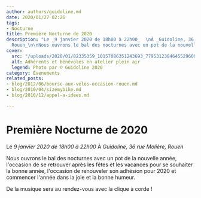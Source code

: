```yaml
---
author: authors/guidoline.md
date: 2020/01/27 02:26
tags:
- Nocturne
title: Première Nocturne de 2020
description: "Le _9 janvier 2020 de 18h00 à 22h00_  \nÀ _Guidoline, 36 rue Molière,
  Rouen_\n\nNous ouvrons le bal des nocturnes avec un pot de la nouvelle année."
cover:
  src: "/uploads/2020/01/82335359_10157086351243693_7795312384645529600_o.jpg"
  alt: Adhérents et bénévoles en atelier plein air
  legend: Photo par © Guidoline 2020
category: Évenements
related_posts:
- blog/2012/06/bourse-aux-velos-occasion-rouen.md
- blog/2010/04/sizemybike.md
- blog/2016/12/appel-a-idees.md

---
```

# Première Nocturne de 2020

Le _9 janvier 2020 de 18h00 à 22h00_
À _Guidoline, 36 rue Molière, Rouen_

Nous ouvrons le bal des nocturnes avec un pot de la nouvelle année, l'occasion de se retrouver après les fêtes et les vacances pour se souhaiter la bonne année, l'occasion de renouveler son adhésion pour 2020 et commencer l'année dans la joie et la bonne humeur.

De la musique sera au rendez-vous avec la clique à corde !